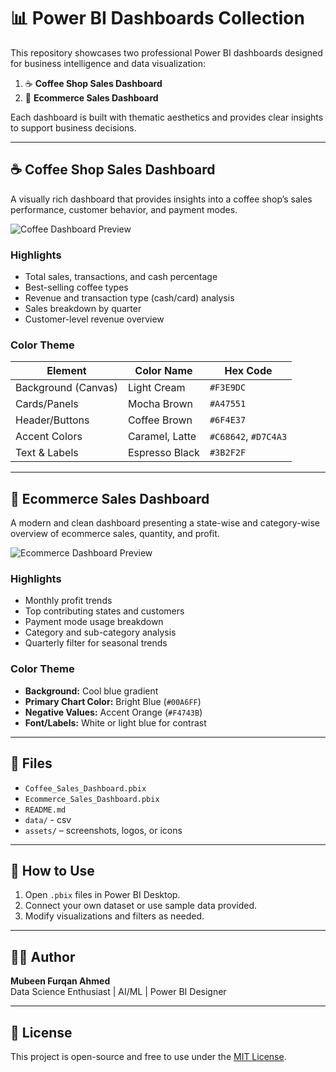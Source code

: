 # 📊 Power BI Dashboards Collection

This repository showcases two professional Power BI dashboards designed for business intelligence and data visualization:

1. ☕ **Coffee Shop Sales Dashboard**
2. 🛒 **Ecommerce Sales Dashboard**

Each dashboard is built with thematic aesthetics and provides clear insights to support business decisions.

---

## ☕ Coffee Shop Sales Dashboard

A visually rich dashboard that provides insights into a coffee shop’s sales performance, customer behavior, and payment modes.

![Coffee Dashboard Preview](./fa451ceb-7c06-4a3b-a92f-f8732301dd50.png)

### Highlights

- Total sales, transactions, and cash percentage
- Best-selling coffee types
- Revenue and transaction type (cash/card) analysis
- Sales breakdown by quarter
- Customer-level revenue overview

### Color Theme

| Element              | Color Name     | Hex Code   |
|----------------------|----------------|------------|
| Background (Canvas)  | Light Cream    | `#F3E9DC`  |
| Cards/Panels         | Mocha Brown    | `#A47551`  |
| Header/Buttons       | Coffee Brown   | `#6F4E37`  |
| Accent Colors        | Caramel, Latte | `#C68642`, `#D7C4A3`  |
| Text & Labels        | Espresso Black | `#3B2F2F`  |

---

## 🛒 Ecommerce Sales Dashboard

A modern and clean dashboard presenting a state-wise and category-wise overview of ecommerce sales, quantity, and profit.

![Ecommerce Dashboard Preview](./f1d2bf70-4482-4a76-8d60-d5b145830efb.png)

### Highlights

- Monthly profit trends
- Top contributing states and customers
- Payment mode usage breakdown
- Category and sub-category analysis
- Quarterly filter for seasonal trends

### Color Theme

- **Background:** Cool blue gradient
- **Primary Chart Color:** Bright Blue (`#00A6FF`)
- **Negative Values:** Accent Orange (`#F4743B`)
- **Font/Labels:** White or light blue for contrast

---

## 📁 Files

- `Coffee_Sales_Dashboard.pbix`
- `Ecommerce_Sales_Dashboard.pbix`
- `README.md`
- `data/` - csv
- `assets/` – screenshots, logos, or icons

---

## 🧠 How to Use

1. Open `.pbix` files in Power BI Desktop.
2. Connect your own dataset or use sample data provided.
3. Modify visualizations and filters as needed.

---

## 👨‍💻 Author

**Mubeen Furqan Ahmed**  
Data Science Enthusiast | AI/ML | Power BI Designer  

---

## 📄 License

This project is open-source and free to use under the [MIT License](LICENSE).
